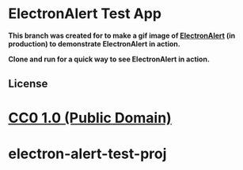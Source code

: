 
# ElectronAlert Test App

**This branch was created for to make a gif image of [ElectronAlert](https://github.com/rocketlaunchr/electron-alert) (in production) to demonstrate ElectronAlert in action.**

**Clone and run for a quick way to see ElectronAlert in action.**



## License

[CC0 1.0 (Public Domain)](LICENSE.md)
=======
# electron-alert-test-proj
